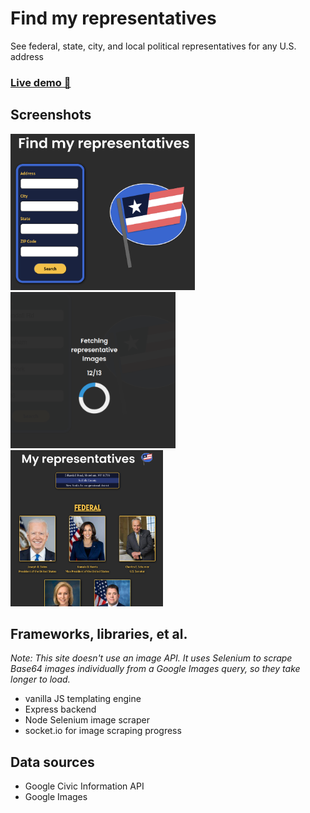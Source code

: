# Find my representatives

See federal, state, city, and local political representatives for any U.S. address
### [Live demo 🔗](https://jeffvalcher.com/reps)

## Screenshots

<img src='screenshots/ss_home.png' height='250px'>
<img src='screenshots/ss_sock.png' height='250px'>
<img src='screenshots/ss_results.png' height='250px'>

## Frameworks, libraries, et al.

*Note: This site doesn't use an image API. It uses Selenium to scrape Base64 images individually from a Google Images query, so they take longer to load.*

- vanilla JS templating engine
- Express backend
- Node Selenium image scraper
- socket.io for image scraping progress

## Data sources

- Google Civic Information API
- Google Images
